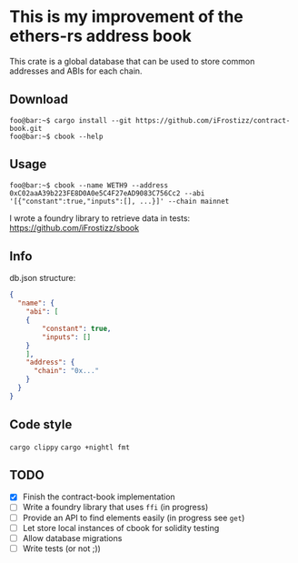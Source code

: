 # This is my improvement of the ethers-rs address book

This crate is a global database that can be used to store common addresses and ABIs for each chain.

## Download

```console
foo@bar:~$ cargo install --git https://github.com/iFrostizz/contract-book.git
foo@bar:~$ cbook --help
```

## Usage

```console
foo@bar:~$ cbook --name WETH9 --address 0xC02aaA39b223FE8D0A0e5C4F27eAD9083C756Cc2 --abi '[{"constant":true,"inputs":[], ...}]' --chain mainnet
```

I wrote a foundry library to retrieve data in tests: https://github.com/iFrostizz/sbook

## Info

db.json structure:

```json
{
  "name": {
    "abi": [
	{
	    "constant": true,
	    "inputs": []
	}
    ],
    "address": {
      "chain": "0x..."
    }
  }
}
```

## Code style

`cargo clippy`
`cargo +nightl fmt`

## TODO

- [x] Finish the contract-book implementation
- [ ] Write a foundry library that uses `ffi` (in progress)
- [ ] Provide an API to find elements easily (in progress see `get`)
- [ ] Let store local instances of cbook for solidity testing 
- [ ] Allow database migrations
- [ ] Write tests (or not ;))
